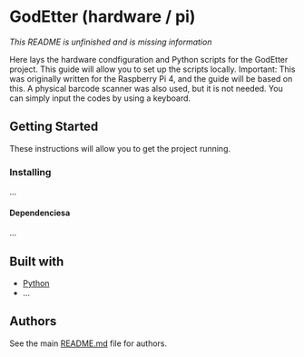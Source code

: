 # GodEtter (hardware / pi)
*This README is unfinished and is missing information*

Here lays the hardware condfiguration and Python scripts for the GodEtter project. This guide will allow you to set up the scripts locally.
Important: This was originally written for the Raspberry Pi 4, and the guide will be based on this. A physical barcode scanner was also used, but it is not needed. You can simply input the codes by using a keyboard.

## Getting Started
These instructions will allow you to get the project running.

### Installing
...

#### Dependenciesa
...

## Built with
* [Python](https://www.python.org/)
* ...

## Authors
See the main [README.md](../README.md) file for authors.